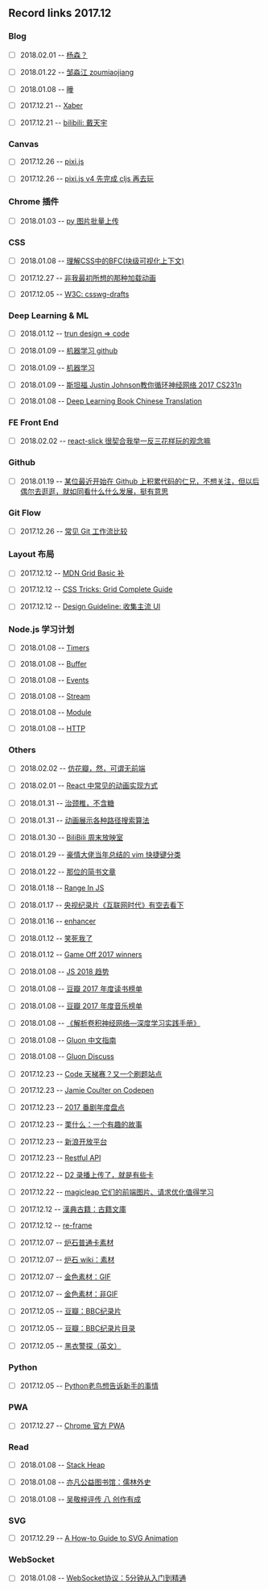 ## Record links 2017.12


### Blog

- [ ] 2018.02.01 -- [杨森？](http://undefinedblog.com/)
- [ ] 2018.01.22 -- [邹淼江 zoumiaojiang](https://zoumiaojiang.com/)
- [ ] 2018.01.08 -- [曈](https://blog.rooot.me/)
- [ ] 2017.12.21 -- [Xaber](https://github.com/Xaber20110202?tab=overview&from=2013-12-01&to=2013-12-31)
- [ ] 2017.12.21 -- [bilibili: 戴天宇](http://dtysky.moe/)


### Canvas

- [ ] 2017.12.26 -- [pixi.js](https://github.com/pixijs/pixi.js)
- [ ] 2017.12.26 -- [pixi.js v4 先完成 cljs 再去玩](http://www.pixijs.com/)


### Chrome 插件

- [ ] 2018.01.03 -- [py 图片批量上传](https://github.com/Pingze-github/HuabanBatchUpload)


### CSS

- [ ] 2018.01.08 -- [理解CSS中的BFC(块级可视化上下文)](https://www.jianshu.com/p/fc1d61dace7b)
- [ ] 2017.12.27 -- [非我最初所想的那种加载动画](http://web.jobbole.com/89568/)
- [ ] 2017.12.05 -- [W3C: csswg-drafts](https://github.com/w3c/csswg-drafts)


### Deep Learning & ML

- [ ] 2018.01.12 -- [trun design => code](https://blog.floydhub.com/turning-design-mockups-into-code-with-deep-learning/)
- [ ] 2018.01.09 -- [机器学习 github](https://github.com/apachecn/MachineLearning)
- [ ] 2018.01.09 -- [机器学习](http://ml.apachecn.org/mlia/basic-knowledge/)
- [ ] 2018.01.09 -- [斯坦福 Justin Johnson教你循环神经网络 2017 CS231n](https://zhuanlan.zhihu.com/c_112896567)
- [ ] 2018.01.08 -- [Deep Learning Book Chinese Translation](https://exacity.github.io/deeplearningbook-chinese/)


### FE Front End

- [ ] 2018.02.02 -- [react-slick 很契合我举一反三花样玩的观念嘛](http://neostack.com/opensource/react-slick)


### Github

- [ ] 2018.01.19 -- [某位最近开始在 Github 上积累代码的仁兄，不想关注，但以后偶尔去逛逛，就如同看什么什么发展，挺有意思](https://github.com/wallacegibbon?tab=overview&from=2018-01-01&to=2018-01-19)


### Git Flow

- [ ] 2017.12.26 -- [常见 Git 工作流比较](https://github.com/geeeeeeeeek/git-recipes/wiki/3.5-%E5%B8%B8%E8%A7%81%E5%B7%A5%E4%BD%9C%E6%B5%81%E6%AF%94%E8%BE%83)


### Layout 布局

- [ ] 2017.12.12 -- [MDN Grid Basic 补](https://developer.mozilla.org/zh-CN/docs/Web/CSS/CSS_Grid_Layout/Box_Alignment_in_CSS_Grid_Layout)
- [ ] 2017.12.12 -- [CSS Tricks: Grid Complete Guide](https://css-tricks.com/snippets/css/complete-guide-grid/)
- [ ] 2017.12.12 -- [Design Guideline: 收集主流 UI](http://designguidelines.co/)


### Node.js 学习计划

- [ ] 2018.01.08 -- [Timers](https://nodejs.org/api/timers.html)
- [ ] 2018.01.08 -- [Buffer](https://nodejs.org/api/buffer.html)
- [ ] 2018.01.08 -- [Events](https://nodejs.org/api/events.html)
- [ ] 2018.01.08 -- [Stream](https://nodejs.org/api/stream.html)
- [ ] 2018.01.08 -- [Module](https://nodejs.org/api/modules.html)
- [ ] 2018.01.08 -- [HTTP](https://nodejs.org/api/https.html)


### Others

- [ ] 2018.02.02 -- [仿花瓣，然，可谓无前端](https://github.com/pinclub/pinclub)
- [ ] 2018.02.01 -- [React 中常见的动画实现方式](https://tech.youzan.com/react-animations/)
- [ ] 2018.01.31 -- [治颈椎，不含糖](https://www.jianshu.com/p/60b4aed6cb67)
- [ ] 2018.01.31 -- [动画展示各种路径搜索算法](http://www.webhek.com/post/pathfinding.html)
- [ ] 2018.01.30 -- [BiliBili 周末放映室](https://search.bilibili.com/topic?keyword=%E5%91%A8%E6%9C%AB%E6%94%BE%E6%98%A0%E5%AE%A4)
- [ ] 2018.01.29 -- [豪情大佬当年总结的 vim 快捷键分类](http://www.cnblogs.com/jikey/archive/2011/12/28/2304341.html)
- [ ] 2018.01.22 -- [那位的简书文章](https://www.jianshu.com/u/61010ae65627)
- [ ] 2018.01.18 -- [Range In JS](https://stackoverflow.com/questions/3895478/does-javascript-have-a-method-like-range-to-generate-an-array-based-on-suppl)
- [ ] 2018.01.17 -- [央视纪录片《互联网时代》有空去看下](http://jingji.cntv.cn/special/internetage/01/)
- [ ] 2018.01.16 -- [enhancer](https://enhancer.io/)
- [ ] 2018.01.12 -- [笑死我了](https://www.v2ex.com/t/261698#reply21)
- [ ] 2018.01.12 -- [Game Off 2017 winners](https://github.com/blog/2483-game-off-2017-winners)
- [ ] 2018.01.08 -- [JS 2018 趋势](http://36kr.com/p/5110763.html)
- [ ] 2018.01.08 -- [豆瓣 2017 年度读书榜单](https://book.douban.com/annual/2017?source=patch#45)
- [ ] 2018.01.08 -- [豆瓣 2017 年度音乐榜单](https://music.douban.com/annual/2017?source=book_annual#3)
- [ ] 2018.01.08 -- [《解析卷积神经网络—深度学习实践手册》](http://210.28.132.67/weixs/book/CNN_book.html)
- [ ] 2018.01.08 -- [Gluon 中文指南](http://zh.gluon.ai/chapter_preface/install.html)
- [ ] 2018.01.08 -- [Gluon Discuss](https://discuss.gluon.ai/top)
- [ ] 2017.12.23 -- [Code 天梯赛？又一个刷题站点](https://www.codewars.com/kata/5552101f47fc5178b1000050/train/javascript)
- [ ] 2017.12.23 -- [Jamie Coulter on Codepen](https://codepen.io/jcoulterdesign/pens/popular/8/)
- [ ] 2017.12.23 -- [2017 番剧年度盘点](https://www.bilibili.com/blackboard/vH6gfdnK8zds-2017bangumi-review.html)
- [ ] 2017.12.23 -- [栗什么：一个有趣的故事](https://www.zhihu.com/people/li-li-li-li-li-41/answers)
- [ ] 2017.12.23 -- [新浪开放平台](http://open.weibo.com/wiki/Error_code)
- [ ] 2017.12.23 -- [Restful API](https://github.com/aisuhua/restful-api-design-references)
- [ ] 2017.12.22 -- [D2 录播上传了，就是有些卡](https://tianchi.aliyun.com/competition/videoStream.html?postsId=3503#postsId%3D3503%26pageIndex%3D3)
- [ ] 2017.12.22 -- [magicleap 它们的前端图片、请求优化值得学习](https://www.magicleap.com)
- [ ] 2017.12.12 -- [漢典古籍：古籍文庫](http://gj.zdic.net/)
- [ ] 2017.12.12 -- [re-frame](https://github.com/Day8/re-frame)
- [ ] 2017.12.07 -- [炉石普通卡素材](http://hs.blizzard.cn/cards/)
- [ ] 2017.12.07 -- [炉石 wiki：素材](https://hearthstone.huijiwiki.com/)
- [ ] 2017.12.07 -- [金色素材：GIF](http://h.163.com/13/1230/10/9HB9JS3800314RE7_2.html)
- [ ] 2017.12.07 -- [金色素材：非GIF](http://bbs.duowan.com/thread-39747440-1-1.html)
- [ ] 2017.12.05 -- [豆瓣：BBC纪录片](https://movie.douban.com/subject_search?search_text=BBC%E7%BA%AA%E5%BD%95%E7%89%87&cat=1002&start=15)
- [ ] 2017.12.05 -- [豆瓣：BBC纪录片目录](https://www.douban.com/group/topic/10993351/)
- [ ] 2017.12.05 -- [黑衣警探（英文）](https://www.bilibili.com/video/av174258/)


### Python

- [ ] 2017.12.05 -- [Python老鸟想告诉新手的事情](https://www.kawabangga.com/posts/2460)


### PWA

- [ ] 2017.12.27 -- [Chrome 官方 PWA](https://developers.google.com/web/progressive-web-apps/)


### Read

- [ ] 2018.01.08 -- [Stack Heap](https://www.codeproject.com/Articles/76153/Six-important-NET-concepts-Stack-heap-value-types)
- [ ] 2018.01.08 -- [亦凡公益图书馆：儒林外史](http://www.shuku.net/novels/classic/rulin/rulin.html)
- [ ] 2018.01.08 -- [吴敬梓评传 八 创作有成](http://xy.eywedu.com/29/025html/mydoc25019.htm)


### SVG

- [ ] 2017.12.29 -- [A How-to Guide to SVG Animation](https://www.toptal.com/front-end/svg-animation-guide)


### WebSocket

- [ ] 2018.01.08 -- [WebSocket协议：5分钟从入门到精通](https://zhuanlan.zhihu.com/p/32739737)